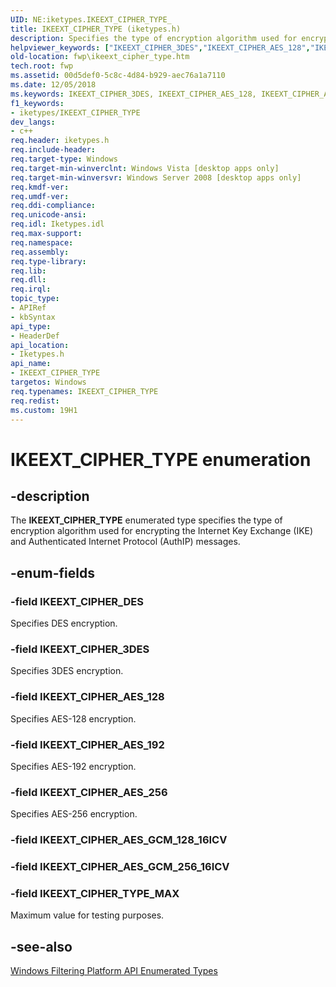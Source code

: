 ```yaml
---
UID: NE:iketypes.IKEEXT_CIPHER_TYPE_
title: IKEEXT_CIPHER_TYPE (iketypes.h)
description: Specifies the type of encryption algorithm used for encrypting the Internet Key Exchange (IKE) and Authenticated Internet Protocol (AuthIP) messages.
helpviewer_keywords: ["IKEEXT_CIPHER_3DES","IKEEXT_CIPHER_AES_128","IKEEXT_CIPHER_AES_192","IKEEXT_CIPHER_AES_256","IKEEXT_CIPHER_DES","IKEEXT_CIPHER_TYPE","IKEEXT_CIPHER_TYPE enumeration [Filtering]","IKEEXT_CIPHER_TYPE_MAX","fwp.ikeext_cipher_type","iketypes/IKEEXT_CIPHER_3DES","iketypes/IKEEXT_CIPHER_AES_128","iketypes/IKEEXT_CIPHER_AES_192","iketypes/IKEEXT_CIPHER_AES_256","iketypes/IKEEXT_CIPHER_DES","iketypes/IKEEXT_CIPHER_TYPE","iketypes/IKEEXT_CIPHER_TYPE_MAX"]
old-location: fwp\ikeext_cipher_type.htm
tech.root: fwp
ms.assetid: 00d5def0-5c8c-4d84-b929-aec76a1a7110
ms.date: 12/05/2018
ms.keywords: IKEEXT_CIPHER_3DES, IKEEXT_CIPHER_AES_128, IKEEXT_CIPHER_AES_192, IKEEXT_CIPHER_AES_256, IKEEXT_CIPHER_DES, IKEEXT_CIPHER_TYPE, IKEEXT_CIPHER_TYPE enumeration [Filtering], IKEEXT_CIPHER_TYPE_MAX, fwp.ikeext_cipher_type, iketypes/IKEEXT_CIPHER_3DES, iketypes/IKEEXT_CIPHER_AES_128, iketypes/IKEEXT_CIPHER_AES_192, iketypes/IKEEXT_CIPHER_AES_256, iketypes/IKEEXT_CIPHER_DES, iketypes/IKEEXT_CIPHER_TYPE, iketypes/IKEEXT_CIPHER_TYPE_MAX
f1_keywords:
- iketypes/IKEEXT_CIPHER_TYPE
dev_langs:
- c++
req.header: iketypes.h
req.include-header: 
req.target-type: Windows
req.target-min-winverclnt: Windows Vista [desktop apps only]
req.target-min-winversvr: Windows Server 2008 [desktop apps only]
req.kmdf-ver: 
req.umdf-ver: 
req.ddi-compliance: 
req.unicode-ansi: 
req.idl: Iketypes.idl
req.max-support: 
req.namespace: 
req.assembly: 
req.type-library: 
req.lib: 
req.dll: 
req.irql: 
topic_type:
- APIRef
- kbSyntax
api_type:
- HeaderDef
api_location:
- Iketypes.h
api_name:
- IKEEXT_CIPHER_TYPE
targetos: Windows
req.typenames: IKEEXT_CIPHER_TYPE
req.redist: 
ms.custom: 19H1
---
```


# IKEEXT_CIPHER_TYPE enumeration


## -description


The <b>IKEEXT_CIPHER_TYPE</b> enumerated type specifies the type of encryption algorithm used for encrypting the Internet Key Exchange (IKE) and Authenticated Internet Protocol (AuthIP) messages.


## -enum-fields




### -field IKEEXT_CIPHER_DES

Specifies DES encryption.


### -field IKEEXT_CIPHER_3DES

Specifies 3DES encryption.


### -field IKEEXT_CIPHER_AES_128

Specifies AES-128 encryption.


### -field IKEEXT_CIPHER_AES_192

Specifies AES-192 encryption.


### -field IKEEXT_CIPHER_AES_256

Specifies AES-256 encryption.


### -field IKEEXT_CIPHER_AES_GCM_128_16ICV


### -field IKEEXT_CIPHER_AES_GCM_256_16ICV


### -field IKEEXT_CIPHER_TYPE_MAX

Maximum value for testing purposes.


## -see-also




<a href="https://docs.microsoft.com/windows/desktop/FWP/fwp-enums">Windows Filtering Platform API Enumerated Types</a>
 

 

